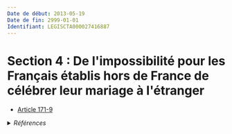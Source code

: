 ```yaml
---
Date de début: 2013-05-19
Date de fin: 2999-01-01
Identifiant: LEGISCTA000027416887
---
```


<h1>Section 4 : De l'impossibilité pour les Français établis hors de France de célébrer leur mariage à l'étranger</h1>

- [Article 171-9](article_171-9.md)

<details>
  <summary><em>Références</em></summary>

  <h2>Articles faisant référence à la section</h2>
  
  <ul>
    <li>
      <a href="https://legal.tricoteuses.fr//redirection/LEGIARTI000027416468?vers=git&vers=legifrance">LOI n° 2013-404 du 17 mai 2013 ouvrant le mariage aux couples de personnes de même sexe - article 6 ENTIEREMENT_MODIF</a> CREE source
    </li>
  </ul>
</details>
